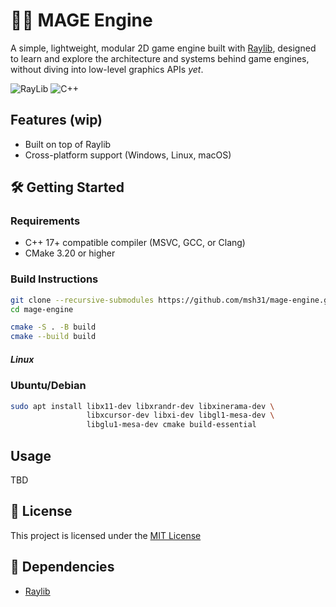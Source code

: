 # 🧙‍♂️ MAGE Engine
A simple, lightweight, modular 2D game engine built with [Raylib](https://www.raylib.com/), designed to learn and explore the architecture and systems behind game engines, without diving into low-level graphics APIs *yet*.

![RayLib](https://img.shields.io/badge/RAYLIB-FFFFFF?style=for-the-badge&logo=raylib&logoColor=black)
![C++](https://img.shields.io/badge/c++-%2300599C.svg?style=for-the-badge&logo=c%2B%2B&logoColor=white)

## Features (wip)

- Built on top of Raylib
- Cross-platform support (Windows, Linux, macOS)


## 🛠️ Getting Started
### Requirements

- C++ 17+ compatible compiler (MSVC, GCC, or Clang)
- CMake 3.20 or higher

### Build Instructions
```zsh
git clone --recursive-submodules https://github.com/msh31/mage-engine.git
cd mage-engine

cmake -S . -B build
cmake --build build
```
##### Linux

### Ubuntu/Debian
```bash
sudo apt install libx11-dev libxrandr-dev libxinerama-dev \
                 libxcursor-dev libxi-dev libgl1-mesa-dev \
                 libglu1-mesa-dev cmake build-essential
```

## Usage
TBD

<!-- once core is thought out -->
<!-- ## 🛣️ Roadmap -->

<!-- ## 🤝 Contributing -->


## 📜 License
This project is licensed under the [MIT License](LICENSE)


## 👯 Dependencies
- [Raylib](https://www.raylib.com/)

<!-- later, once people know -->
<!-- ## 🙏 Acknowledgements -->
